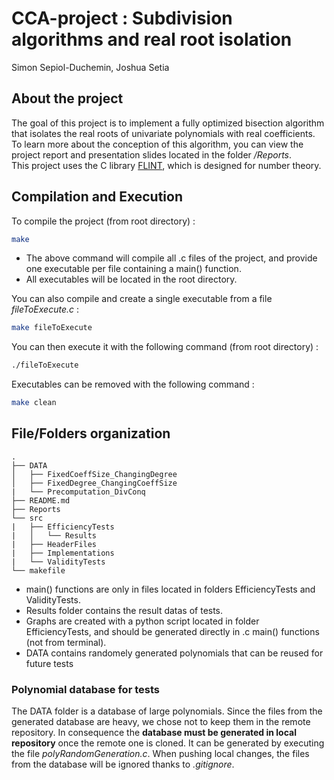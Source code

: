 # CCA-project : Subdivision algorithms and real root isolation
Simon Sepiol-Duchemin, Joshua Setia

## About the project
The goal of this project is to implement a fully optimized bisection algorithm that isolates the real roots of univariate polynomials with real coefficients. To learn more about the conception of this algorithm, you can view the project report and presentation slides located in the folder */Reports*.  
This project uses the C library [FLINT](https://flintlib.org/), which is designed for number theory.


## Compilation and Execution    
To compile the project (from root directory) :  
```bash
make
```
- The above command will compile all .c files of the project, and provide one executable per file containing a main() function.    
- All executables will be located in the root directory.  

You can also compile and create a single executable from a file *fileToExecute.c* :
```bash
make fileToExecute
```

You can then execute it with the following command (from root directory) :
```bash
./fileToExecute
```
Executables can be removed with the following command :
```bash
make clean
```

## File/Folders organization
```
.  
├── DATA  
│   ├── FixedCoeffSize_ChangingDegree  
│   ├── FixedDegree_ChangingCoeffSize
|   └── Precomputation_DivConq
├── README.md  
├── Reports  
└── src  
|   ├── EfficiencyTests  
|   │   └── Results  
|   ├── HeaderFiles  
|   ├── Implementations  
|   └── ValidityTests  
└── makefile
```

- main() functions are only in files located in folders EfficiencyTests and ValidityTests.  
- Results folder contains the result datas of tests.   
- Graphs are created with a python script located in folder EfficiencyTests, and should be generated directly in .c main() functions (not from terminal).
- DATA contains randomely generated polynomials that can be reused for future tests

### Polynomial database for tests
The DATA folder is a database of large polynomials. Since the files from the generated database are heavy, we chose not to keep them in the remote repository. In consequence the **database must be generated in local repository** once the remote one is cloned. It can be generated by executing the file *polyRandomGeneration.c*. When pushing local changes, the files from the database will be ignored thanks to *.gitignore*.
